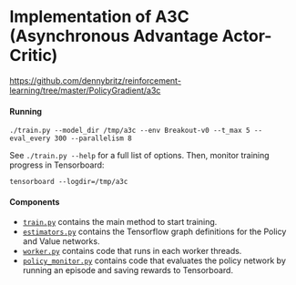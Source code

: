 # Implementation of A3C (Asynchronous Advantage Actor-Critic)
https://github.com/dennybritz/reinforcement-learning/tree/master/PolicyGradient/a3c

#### Running

```
./train.py --model_dir /tmp/a3c --env Breakout-v0 --t_max 5 --eval_every 300 --parallelism 8
```

See `./train.py --help` for a full list of options. Then, monitor training progress in Tensorboard:

```
tensorboard --logdir=/tmp/a3c
```

#### Components

- [`train.py`](train.py) contains the main method to start training.
- [`estimators.py`](estimators.py) contains the Tensorflow graph definitions for the Policy and Value networks.
- [`worker.py`](worker.py) contains code that runs in each worker threads.
- [`policy_monitor.py`](policy_monitor.py) contains code that evaluates the policy network by running an episode and saving rewards to Tensorboard.
